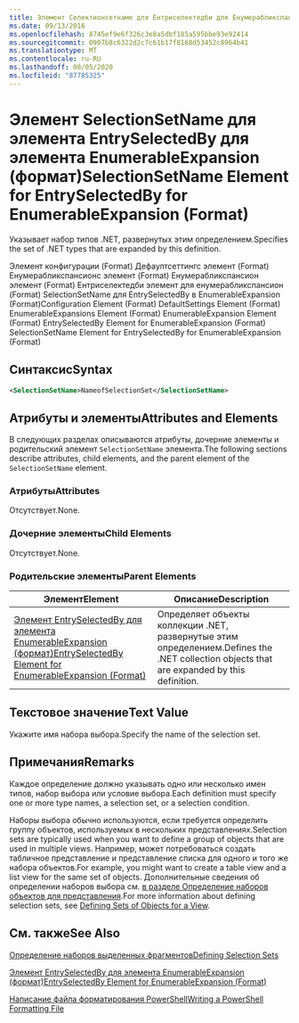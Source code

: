```yaml
---
title: Элемент Селектионсетнаме для Ентриселектедби для Енумерабликспансион (Format) | Документация Майкрософт
ms.date: 09/13/2016
ms.openlocfilehash: 8745ef9e6f326c3e8a5dbf185a595bbe93e92414
ms.sourcegitcommit: 0907b8c6322d2c7c61b17f8168d53452c8964b41
ms.translationtype: MT
ms.contentlocale: ru-RU
ms.lasthandoff: 08/05/2020
ms.locfileid: "87785325"
---
```

# <a name="selectionsetname-element-for-entryselectedby-for-enumerableexpansion-format"></a><span data-ttu-id="ca087-102">Элемент SelectionSetName для элемента EntrySelectedBy для элемента EnumerableExpansion (формат)</span><span class="sxs-lookup"><span data-stu-id="ca087-102">SelectionSetName Element for EntrySelectedBy for EnumerableExpansion (Format)</span></span>

<span data-ttu-id="ca087-103">Указывает набор типов .NET, развернутых этим определением.</span><span class="sxs-lookup"><span data-stu-id="ca087-103">Specifies the set of .NET types that are expanded by this definition.</span></span>

<span data-ttu-id="ca087-104">Элемент конфигурации (Format) Дефаултсеттингс элемент (Format) Енумерабликспансионс элемент (Format) Енумерабликспансион элемент (Format) Ентриселектедби элемент для енумерабликспансион (Format) SelectionSetName для EntrySelectedBy в EnumerableExpansion (Format)</span><span class="sxs-lookup"><span data-stu-id="ca087-104">Configuration Element (Format) DefaultSettings Element (Format) EnumerableExpansions Element (Format) EnumerableExpansion Element (Format) EntrySelectedBy Element for EnumerableExpansion (Format) SelectionSetName Element for EntrySelectedBy for EnumerableExpansion (Format)</span></span>

## <a name="syntax"></a><span data-ttu-id="ca087-105">Синтаксис</span><span class="sxs-lookup"><span data-stu-id="ca087-105">Syntax</span></span>

```xml
<SelectionSetName>NameofSelectionSet</SelectionSetName>

```

## <a name="attributes-and-elements"></a><span data-ttu-id="ca087-106">Атрибуты и элементы</span><span class="sxs-lookup"><span data-stu-id="ca087-106">Attributes and Elements</span></span>

<span data-ttu-id="ca087-107">В следующих разделах описываются атрибуты, дочерние элементы и родительский элемент `SelectionSetName` элемента.</span><span class="sxs-lookup"><span data-stu-id="ca087-107">The following sections describe attributes, child elements, and the parent element of the `SelectionSetName` element.</span></span>

### <a name="attributes"></a><span data-ttu-id="ca087-108">Атрибуты</span><span class="sxs-lookup"><span data-stu-id="ca087-108">Attributes</span></span>

<span data-ttu-id="ca087-109">Отсутствует.</span><span class="sxs-lookup"><span data-stu-id="ca087-109">None.</span></span>

### <a name="child-elements"></a><span data-ttu-id="ca087-110">Дочерние элементы</span><span class="sxs-lookup"><span data-stu-id="ca087-110">Child Elements</span></span>

<span data-ttu-id="ca087-111">Отсутствует.</span><span class="sxs-lookup"><span data-stu-id="ca087-111">None.</span></span>

### <a name="parent-elements"></a><span data-ttu-id="ca087-112">Родительские элементы</span><span class="sxs-lookup"><span data-stu-id="ca087-112">Parent Elements</span></span>

|<span data-ttu-id="ca087-113">Элемент</span><span class="sxs-lookup"><span data-stu-id="ca087-113">Element</span></span>|<span data-ttu-id="ca087-114">Описание</span><span class="sxs-lookup"><span data-stu-id="ca087-114">Description</span></span>|
|-------------|-----------------|
|[<span data-ttu-id="ca087-115">Элемент EntrySelectedBy для элемента EnumerableExpansion (формат)</span><span class="sxs-lookup"><span data-stu-id="ca087-115">EntrySelectedBy Element for EnumerableExpansion (Format)</span></span>](./entryselectedby-element-for-enumerableexpansion-format.md)|<span data-ttu-id="ca087-116">Определяет объекты коллекции .NET, развернутые этим определением.</span><span class="sxs-lookup"><span data-stu-id="ca087-116">Defines the .NET collection objects that are expanded by this definition.</span></span>|

## <a name="text-value"></a><span data-ttu-id="ca087-117">Текстовое значение</span><span class="sxs-lookup"><span data-stu-id="ca087-117">Text Value</span></span>

<span data-ttu-id="ca087-118">Укажите имя набора выбора.</span><span class="sxs-lookup"><span data-stu-id="ca087-118">Specify the name of the selection set.</span></span>

## <a name="remarks"></a><span data-ttu-id="ca087-119">Примечания</span><span class="sxs-lookup"><span data-stu-id="ca087-119">Remarks</span></span>

<span data-ttu-id="ca087-120">Каждое определение должно указывать одно или несколько имен типов, набор выбора или условие выбора.</span><span class="sxs-lookup"><span data-stu-id="ca087-120">Each definition must specify one or more type names, a selection set, or a selection condition.</span></span>

<span data-ttu-id="ca087-121">Наборы выбора обычно используются, если требуется определить группу объектов, используемых в нескольких представлениях.</span><span class="sxs-lookup"><span data-stu-id="ca087-121">Selection sets are typically used when you want to define a group of objects that are used in multiple views.</span></span> <span data-ttu-id="ca087-122">Например, может потребоваться создать табличное представление и представление списка для одного и того же набора объектов.</span><span class="sxs-lookup"><span data-stu-id="ca087-122">For example, you might want to create a table view and a list view for the same set of objects.</span></span> <span data-ttu-id="ca087-123">Дополнительные сведения об определении наборов выбора см. [в разделе Определение наборов объектов для представления](./defining-selection-sets.md).</span><span class="sxs-lookup"><span data-stu-id="ca087-123">For more information about defining selection sets, see [Defining Sets of Objects for a View](./defining-selection-sets.md).</span></span>

## <a name="see-also"></a><span data-ttu-id="ca087-124">См. также</span><span class="sxs-lookup"><span data-stu-id="ca087-124">See Also</span></span>

[<span data-ttu-id="ca087-125">Определение наборов выделенных фрагментов</span><span class="sxs-lookup"><span data-stu-id="ca087-125">Defining Selection Sets</span></span>](./defining-selection-sets.md)

[<span data-ttu-id="ca087-126">Элемент EntrySelectedBy для элемента EnumerableExpansion (формат)</span><span class="sxs-lookup"><span data-stu-id="ca087-126">EntrySelectedBy Element for EnumerableExpansion (Format)</span></span>](./entryselectedby-element-for-enumerableexpansion-format.md)

[<span data-ttu-id="ca087-127">Написание файла форматирования PowerShell</span><span class="sxs-lookup"><span data-stu-id="ca087-127">Writing a PowerShell Formatting File</span></span>](./writing-a-powershell-formatting-file.md)
